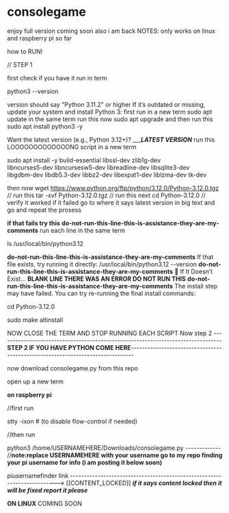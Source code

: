 # consolegame
enjoy full version coming soon also i am back 
NOTES:
only works on linux and raspberry pi so far






how to RUN!









// STEP 1

first check if you have it
run in term 

python3 --version

version should say "Python 3.11.2" or higher
If it’s outdated or missing, update your system and install Python 3:
first run in a new term
sudo apt update
in the same term run this now
sudo apt upgrade
and then run this
sudo apt install python3 -y

Want the latest version (e.g., Python 3.12+)?     ______________________________________________________LATEST VERSION___________________________________________________
run this LOOOOOOOOOOOOONG script in a new term

sudo apt install -y build-essential libssl-dev zlib1g-dev \
libncurses5-dev libncursesw5-dev libreadline-dev libsqlite3-dev \
libgdbm-dev libdb5.3-dev libbz2-dev libexpat1-dev liblzma-dev tk-dev

then now 
wget https://www.python.org/ftp/python/3.12.0/Python-3.12.0.tgz     
// run this
tar -xvf Python-3.12.0.tgz
// run this next
cd Python-3.12.0
// verify it worked
if it failed go to where it says latest version in big text and go and repeat the prosess

**if that fails try this**
**do-not-run-this-line-this-is-assistance-they-are-my-comments** run each line in the same term 

ls /usr/local/bin/python3.12

**do-not-run-this-line-this-is-assistance-they-are-my-comments** If that file exists, try running it directly:
/usr/local/bin/python3.12 --version
**do-not-run-this-line-this-is-assistance-they-are-my-comments** 🔁 If It Doesn’t Exist...
**BLANK LINE THERE WAS AN ERROR DO NOT RUN THIS**
**do-not-run-this-line-this-is-assistance-they-are-my-comments** The install step may have failed. You can try re-running the final install commands:

cd Python-3.12.0

sudo make altinstall

NOW CLOSE THE TERM AND STOP RUNNING EACH SCRIPT
Now step 2 ---------------------------------------------------------------------------------**STEP 2 IF YOU HAVE PYTHON COME HERE**-------------------------------------------------------------------------------



now download consolegame.py from this repo

open up a new term 

**on raspberry pi**

//first run

stty -ixon   # (to disable flow-control if needed)

//then run

python3 /home/USERNAMEHERE/Downloads/consolegame.py    ------------- //**note:replace USERNAMEHERE with your username go to my repo finding your pi username for info (i am posting it below soon)**

piusernamefinder link -------------------------------------------------------------------------> [[CONTENT_LOCKED]] _****if it says content locked then it will be fixed report it please****_

**ON LINUX**
COMING SOON


 







